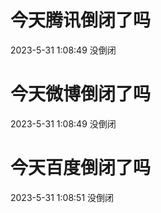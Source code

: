 # 今天腾讯倒闭了吗

2023-5-31 1:08:49 没倒闭

# 今天微博倒闭了吗

2023-5-31 1:08:49 没倒闭

# 今天百度倒闭了吗

2023-5-31 1:08:51 没倒闭

